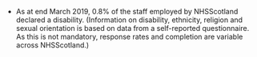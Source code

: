 * As at end March 2019, 0.8% of the staff employed by NHSScotland declared a disability. (Information on disability, ethnicity, religion and sexual orientation is based on data from a self-reported questionnaire. As this is not mandatory, response rates and completion are variable across NHSScotland.)

